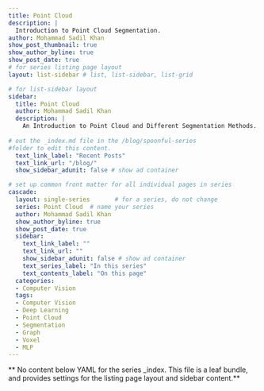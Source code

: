 ```yaml
---
title: Point Cloud
description: |
  Introduction to Point Cloud Segmentation.
author: Mohammad Sadil Khan
show_post_thumbnail: true
show_author_byline: true
show_post_date: true
# for series listing page layout
layout: list-sidebar # list, list-sidebar, list-grid

# for list-sidebar layout
sidebar: 
  title: Point Cloud
  author: Mohammad Sadil Khan
  description: |
    An Introduction to Point Cloud and Different Segmentation Methods.
    
# out the _index.md file in the /blog/spoonful-series
#folder to edit this content.
  text_link_label: "Recent Posts"
  text_link_url: "/blog/"
  show_sidebar_adunit: false # show ad container

# set up common front matter for all individual pages in series
cascade:
  layout: single-series       # for a series, do not change
  series: Point Cloud  # name your series
  author: Mohammad Sadil Khan
  show_author_byline: true
  show_post_date: true
  sidebar:
    text_link_label: ""
    text_link_url: ""
    show_sidebar_adunit: false # show ad container
    text_series_label: "In this series" 
    text_contents_label: "On this page" 
  categories:
  - Computer Vision
  tags:
  - Computer Vision
  - Deep Learning
  - Point Cloud
  - Segmentation
  - Graph 
  - Voxel
  - MLP
---
```


** No content below YAML for the series _index. This file is a leaf bundle, and provides settings for the listing page layout and sidebar content.**
